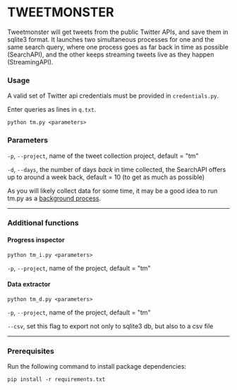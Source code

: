 # TWEETMONSTER

Tweetmonster will get tweets from the public Twitter APIs, and save them in sqlite3 format. It launches two simultaneous processes for one and the same search query, where one process goes as far back in time as possible (SearchAPI), and the other keeps streaming tweets live as they happen (StreamingAPI).


### Usage

A valid set of Twitter api credentials must be provided in `credentials.py`.

Enter queries as lines in `q.txt`.

```
python tm.py <parameters>
```

### Parameters

`-p`, `--project`, name of the tweet collection project, default = "tm"

`-d`, `--days`, the number of days _back_ in time collected, the SearchAPI offers up to around a week back, default = 10 (to get as much as possible) 


As you will likely collect data for some time, it may be a good idea to run tm.py as a [background process](https://kb.iu.edu/d/afnz).


---
### Additional functions
#### Progress inspector
```
python tm_i.py <parameters>
```

`-p`, `--project`, name of the project, default = "tm"

#### Data extractor

```
python tm_d.py <parameters>
```

`-p`, `--project`, name of the project, default = "tm"

`--csv`, set this flag to export not only to sqlite3 db, but also to a csv file

---

### Prerequisites

Run the following command to install package dependencies:

```
pip install -r requirements.txt
```

